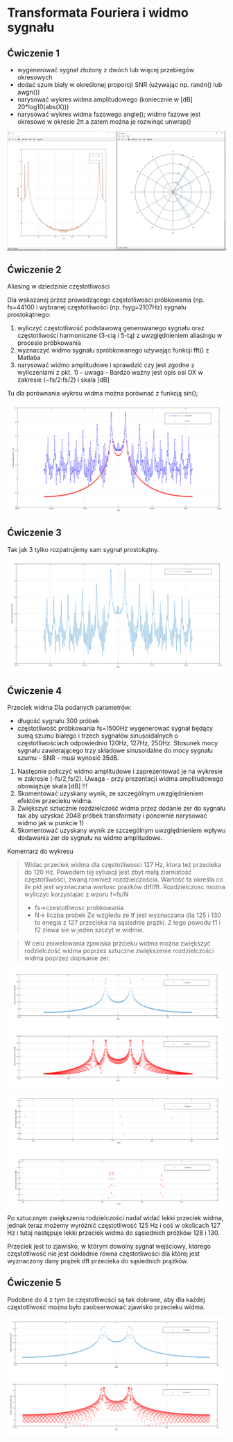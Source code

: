 # Transformata Fouriera i widmo sygnału


## Ćwiczenie 1
- wygenerować sygnał złożony z dwóch lub więcej przebiegów okresowych
- dodać szum biały w określonej proporcji SNR (używając np. randn() lub awgn())
- narysować wykres widma amplitudowego (koniecznie w [dB] 20*log10(abs(X)))
- narysować wykres widma fazowego angle(); widmo fazowe jest okresowe w okresie 2π a zatem można je rozwinąć unwrap()

![a](img/cw1.png)

## Ćwiczenie 2
Aliasing w dziedzinie częstotliwości

Dla wskazanej przez prowadzącego częstotliwości próbkowania (np. fs=44100 i wybranej częstotliwości (np. fsyg=2107Hz) sygnału prostokątnego:
1) wyliczyć częstotliwość podstawową generowanego sygnału oraz częstotliwości harmoniczne (3-cią i 5-tą) z uwzględnieniem aliasingu w procesie próbkowania
2) wyznaczyć widmo sygnału spróbkowanego używając funkcji fft() z Matlaba
3) narysować widmo amplitudowe i sprawdzić czy jest zgodne z wyliczeniami z pkt. 1) - uwaga - Bardzo ważny jest opis osi OX w zakresie (−fs/2:fs/2) i skala [dB]

Tu dla porównania wykrsu widma można porównać z funkcją sin();

![b](img/cw2.png)

## Ćwiczenie 3
Tak jak 3 tylko rozpatrujemy sam sygnał prostokątny.

![c](img/cw3.png)


## Ćwiczenie 4

Przeciek widma
Dla podanych parametrów:
- długość sygnału 300 próbek
- częstotliwość próbkowania fs=1500Hz
wygenerować sygnał będący sumą szumu białego i trzech sygnałów sinusoidalnych o częstotliwościach odpowiednio 120Hz, 127Hz, 250Hz. Stosunek mocy sygnału zawierającego trzy składowe sinusoidalne do mocy sygnału szumu - SNR - musi wynosić 35dB.
1) Następnie policzyć widmo amplitudowe i zaprezentować je na wykresie w zakresie (-fs/2,fs/2). Uwaga - przy prezentacji widma amplitudowego obowiązuje skala [dB] !!!
2) Skomentować uzyskany wynik, ze szczególnym uwzględnieniem efektów przecieku widma.
3) Zwiększyć sztucznie rozdzielczość widma przez dodanie zer do sygnału tak aby uzyskać 2048 próbek transformaty i ponownie narysować widmo jak w punkcie 1)
4) Skomentować uzyskany wynik ze szczególnym uwzględnieniem wpływu dodawania zer do sygnału na widmo amplitudowe.

Komentarz do wykresu
>Widac przeciek widma dla częstotliwosci 127 Hz, ktora też przecieka do 120 Hz. Powodem tej sytuacji jest zbyt małą ziarnistość częstotliwości, zwaną rownież
rozdzielczościa. Wartość ta określa co ile pkt jest wyznaczana wartosc prazków dtf/fft.
Rozdzielczosc mozna wyliczyc korzystajac z wzoru f=fs/N
>- fs->czestotliwosc probkowania
>- N-> liczba probek
>Ze wzgledu ze tf jest wyznaczana dla 125 i 130 to enegia z 127 przecieka na sąsiednie prążki. Z tego powodu f1 i f2 zlewa sie w jeden szczyt w widmie.

>W celu zniwelowania zjawiska przcieku widma można zwiększyć rodzielczość widma poprzez sztuczne zwiększenie rozdzielczości widma poprzez dopisanie zer.

![d](img/cw4.png)

![e](img/cw41.png)

Po sztucznym zwiększeniu rodzielczości nadal widać lekki przeciek widma, jednak teraz możemy wyróżnić częstotliwość 125 Hz i coś w okolicach 127 Hz i tutaj następuje lekki przeciek widma do sąsiednich próżków 128 i 130.

Przeciek jest to zjawisko, w którym dowolny sygnał wejściowy, którego częstotliwość nie jest dokładnie równa częstotliwości dla której jest wyznaczony dany prążek dft przecieka do sąsiednich prążków.

## Ćwiczenie 5
Podobne do 4 z tym że częstotliwości są tak dobrane, aby dla każdej częstotliwość można było zaobserwować zjawisko przecieku widma.

![f](img/cw5.png)